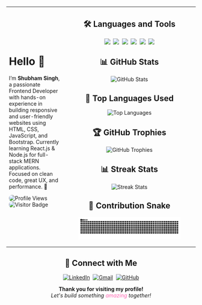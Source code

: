  <table>
<tr>
<td align="left" width="30%">
  <h1>Hello 👋</h1>
  <p>
    I’m <b>Shubham Singh</b>, a passionate Frontend Developer with hands-on experience in building responsive and user-friendly websites using HTML, CSS, JavaScript, and Bootstrap. Currently learning React.js & Node.js for full-stack MERN applications. Focused on clean code, great UX, and performance. 🚀
  </p>
  <p>
    <img src="https://komarev.com/ghpvc/?username=developershubhamsingh&label=Profile%20views&color=ff69b4&style=flat-square" alt="Profile Views" style="border-radius:8px;" />
    <img src="https://visitor-badge.laobi.icu/badge?page_id=developershubhamsingh" alt="Visitor Badge" style="border-radius:8px;" />
  </p>
</td>
<td align="center" width="70%">
  <h2>🛠️ Languages and Tools</h2>
  <p>
    <img src="https://img.shields.io/badge/HTML5-orange?style=for-the-badge&logo=html5&logoColor=white" />&nbsp;
    <img src="https://img.shields.io/badge/CSS3-blue?style=for-the-badge&logo=css3&logoColor=white" />&nbsp;
    <img src="https://img.shields.io/badge/JavaScript-yellow?style=for-the-badge&logo=javascript&logoColor=black" />&nbsp;
    <img src="https://img.shields.io/badge/Bootstrap-purple?style=for-the-badge&logo=bootstrap&logoColor=white" />&nbsp;
    <img src="https://img.shields.io/badge/React-blue?style=for-the-badge&logo=react&logoColor=61DAFB" />&nbsp;
    <img src="https://img.shields.io/badge/Node.js-green?style=for-the-badge&logo=node.js&logoColor=white" />
  </p>

  <h2>📊 GitHub Stats</h2>
  <p>
    <img src="https://github-readme-stats.vercel.app/api?username=developershubhamsingh&show_icons=true&theme=radical&count_private=true&hide_border=false" alt="GitHub Stats" />
  </p>

  <h2>🔰 Top Languages Used</h2>
  <p>
    <img src="https://github-readme-stats.vercel.app/api/top-langs/?username=developershubhamsingh&layout=compact&theme=radical" alt="Top Languages" />
  </p>

  <h2>🏆 GitHub Trophies</h2>
  <p>
    <img src="https://github-profile-trophy.vercel.app/?username=developershubhamsingh&theme=radical&column=4&margin-w=10&margin-h=15" alt="GitHub Trophies" />
  </p>

  <h2>📊 Streak Stats</h2>
  <p>
    <img src="https://github-readme-streak-stats.herokuapp.com/?user=developershubhamsingh&theme=dark&hide_border=false" alt="Streak Stats" />
  </p>

  <h2>🐍 Contribution Snake</h2>
  <p>
    <img src="https://raw.githubusercontent.com/developershubhamsingh/developershubhamsingh/gh-pages/snake.svg" alt="Snake Animation" style="max-width:80%;" />
  </p>
</td>
</tr>
</table>

<h2 align="center">🔰 Connect with Me</h2>
<p align="center">
  <a href="https://linkedin.com/in/YOUR-LINKEDIN-ID"><img src="https://img.shields.io/badge/-LinkedIn-blue?style=for-the-badge&logo=Linkedin&logoColor=white" alt="LinkedIn" /></a>&nbsp;
  <a href="mailto:yourmail@gmail.com"><img src="https://img.shields.io/badge/-Gmail-red?style=for-the-badge&logo=gmail&logoColor=white" alt="Gmail" /></a>&nbsp;
  <a href="https://github.com/developershubhamsingh"><img src="https://img.shields.io/badge/-GitHub-black?style=for-the-badge&logo=github&logoColor=white" alt="GitHub" /></a>
</p>

<p align="center">
  <b>Thank you for visiting my profile! </b><br>
  <i>Let's build something <span style="color:#ff69b4;">amazing</span> together! </i>
</p>
